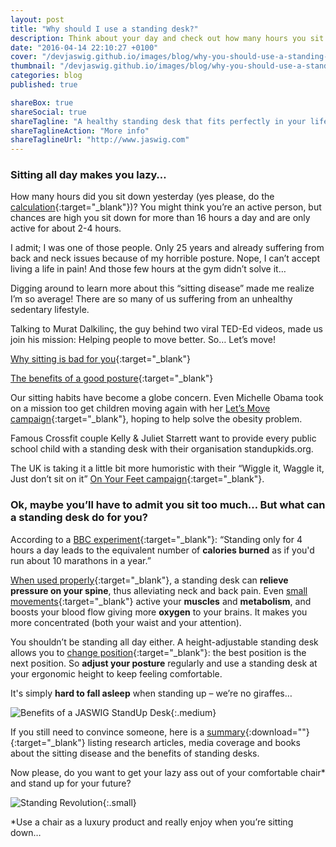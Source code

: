 ```yaml
---
layout: post
title: "Why should I use a standing desk?"
description: Think about your day and check out how many hours you sit a day!
date: "2016-04-14 22:10:27 +0100"
cover: "/devjaswig.github.io/images/blog/why-you-should-use-a-standing-desk.jpg"
thumbnail: "/devjaswig.github.io/images/blog/why-you-should-use-a-standing-desk.jpg"
categories: blog
published: true

shareBox: true
shareSocial: true
shareTagline: "A healthy standing desk that fits perfectly in your life"
shareTaglineAction: "More info"
shareTaglineUrl: "http://www.jaswig.com"
---
```


### Sitting all day makes you lazy… 

How many hours did you sit down yesterday (yes please, do the [calculation](http://www.juststand.org/tabid/866/Default.aspx){:target="_blank"})? You might think you’re an active person, but chances are high you sit down for more than 16 hours a day and are only active for about 2-4 hours.
<!--more-->
I admit; I was one of those people. Only 25 years and already suffering from back and neck issues because of my horrible posture. Nope, I can’t accept living a life in pain! And those few hours at the gym didn’t solve it…

Digging around to learn more about this “sitting disease” made me realize I’m so average! There are so many of us suffering from an unhealthy sedentary lifestyle. 

Talking to Murat Dalkilinç, the guy behind two viral TED-Ed videos, made us join his mission: Helping people to move better. So… Let’s move! 

[Why sitting is bad for you](http://ed.ted.com/lessons/why-sitting-is-bad-for-you-murat-dalkilinc){:target="_blank"}

[The benefits of a good posture](http://ed.ted.com/lessons/the-benefits-of-good-posture-murat-dalkinic){:target="_blank"}

Our sitting habits have become a globe concern. Even Michelle Obama took on a mission too get children moving again with her [Let’s Move campaign](http://www.letsmove.gov){:target="_blank"}, hoping to help solve the obesity problem.

Famous Crossfit couple Kelly & Juliet Starrett want to provide every public school child with a standing desk with their organisation standupkids.org. 

The UK is taking it a little bit more humoristic with their “Wiggle it, Waggle it, Just don’t sit on it” [On Your Feet campaign](http://www.getbritainstanding.org){:target="_blank"}.


### Ok, maybe you’ll have to admit you sit too much… But what can a standing desk do for you?
According to a [BBC experiment](http://www.bbc.co.uk/programmes/articles/31TVF5dHY342pN9pPgJ30rg/the-big-standing-up-experiment){:target="_blank"}: “Standing only for 4 hours a day leads to the equivalent number of **calories burned** as if you'd run about 10 marathons in a year.”

[When used properly](http://www.gadgetreview.com/how-to-properly-use-a-standing-desk){:target="_blank"}, a standing desk can **relieve pressure on your spine**, thus alleviating neck and back pain.
Even [small movements](http://www.womenshealthmag.com/fitness/sedentary-lifestyle){:target="_blank"} active your **muscles** and **metabolism**, and boosts your blood flow giving more **oxygen** to your brains. It makes you more concentrated (both your waist and your attention).

You shouldn’t be standing all day either. A height-adjustable standing desk allows you to [change position](http://www.fastcompany.com/3021985/work-smart/the-science-of-posture-why-sitting-up-straight-makes-you-happier-and-more-product){:target="_blank"}: the best position is the next position. So **adjust your posture** regularly and use a standing desk at your ergonomic height to keep feeling comfortable.

It's simply **hard to fall asleep** when standing up – we’re no giraffes… 

![Benefits of a JASWIG StandUp Desk](/devjaswig.github.io/images/blog/why-jaswig-infographic.jpg){:.medium}

If you still need to convince someone, here is a [summary](/devjaswig.github.io/images/research_summary.pdf){:download=""}{:target="_blank"} listing research articles, media coverage and books about the sitting disease and the benefits of standing desks.

Now please, do you want to get your lazy ass out of your comfortable chair* and stand up for your future?

![Standing Revolution](/devjaswig.github.io/images/blog/standing-revolution.jpg){:.small}

*Use a chair as a luxury product and really enjoy when you’re sitting down… 
